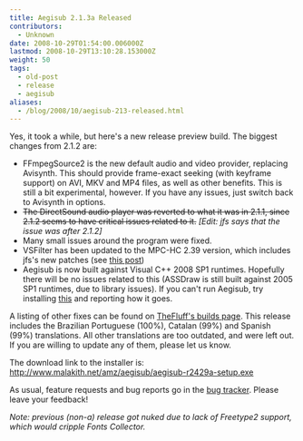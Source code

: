 ```yaml
---
title: Aegisub 2.1.3a Released
contributors:
  - Unknown
date: 2008-10-29T01:54:00.006000Z
lastmod: 2008-10-29T13:10:28.153000Z
weight: 50
tags:
  - old-post
  - release
  - aegisub
aliases:
  - /blog/2008/10/aegisub-213-released.html
---
```


Yes, it took a while, but here's a new release preview build. The biggest changes from 2.1.2 are:

- FFmpegSource2 is the new default audio and video provider, replacing Avisynth. This should provide frame-exact seeking (with keyframe support) on AVI, MKV and MP4 files, as well as other benefits. This is still a bit experimental, however. If you have any issues, just switch back to Avisynth in options.
- ~~The DirectSound audio player was reverted to what it was in 2.1.1, since 2.1.2 seems to have critical issues related to it.~~ *\[Edit: jfs says that the issue was after 2.1.2\]*
- Many small issues around the program were fixed.
- VSFilter has been updated to the MPC-HC 2.39 version, which includes jfs's new patches (see [this post](/blog/2008-07-24-vsfilter_hacks/))
- Aegisub is now built against Visual C++ 2008 SP1 runtimes. Hopefully there will be no issues related to this (ASSDraw is still built against 2005 SP1 runtimes, due to library issues). If you can't run Aegisub, try installing [this](http://www.microsoft.com/downloads/details.aspx?FamilyID=a5c84275-3b97-4ab7-a40d-3802b2af5fc2&displaylang=en) and reporting how it goes.

A listing of other fixes can be found on [TheFluff's builds page](http://www.mod16.org/hurfdurf/?page_id=19). This release includes the Brazilian Portuguese (100%), Catalan (99%) and Spanish (99%) translations. All other translations are too outdated, and were left out. If you are willing to update any of them, please let us know.

The download link to the installer is: <http://www.malakith.net/amz/aegisub/aegisub-r2429a-setup.exe>

As usual, feature requests and bug reports go in the [bug tracker](http://bugs.aegisub.net/). Please leave your feedback!

*Note: previous (non-a) release got nuked due to lack of Freetype2 support, which would cripple Fonts Collector.*
